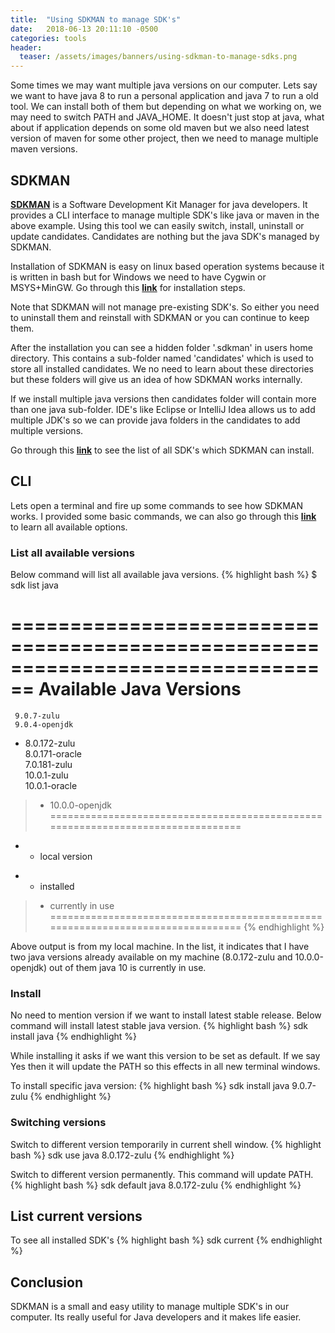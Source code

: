 ```yaml
---
title:  "Using SDKMAN to manage SDK's"
date:   2018-06-13 20:11:10 -0500
categories: tools
header:
  teaser: /assets/images/banners/using-sdkman-to-manage-sdks.png
---
```


Some times we may want multiple java versions on our computer. Lets say we want to have java 8 to run a personal application and java 7 to run a old tool. We can install both of them but depending on what we working on, we may need to switch PATH and JAVA_HOME. It doesn't just stop at java, what about if application depends on some old maven but we also need latest version of maven for some other project, then we need to manage multiple maven versions.

## SDKMAN

**[SDKMAN](https://sdkman.io/)** is a Software Development Kit Manager for java developers. It provides a CLI interface to manage multiple SDK's like java or maven in the above example. Using this tool we can easily switch, install, uninstall or update candidates. Candidates are nothing but the java SDK's managed by SDKMAN.

Installation of SDKMAN is easy on linux based operation systems because it is written in bash but for Windows we need to have Cygwin or MSYS+MinGW. Go through this **[link](https://sdkman.io/install)** for installation steps.

Note that SDKMAN will not manage pre-existing SDK's. So either you need to uninstall them and reinstall with SDKMAN or you can continue to keep them.

After the installation you can see a hidden folder '.sdkman' in users home directory. This contains a sub-folder named 'candidates' which is used to store all installed candidates. We no need to learn about these directories but these folders will give us an idea of how SDKMAN works internally. 

If we install multiple java versions then candidates folder will contain more than one java sub-folder. IDE's like Eclipse or IntelliJ Idea allows us to add multiple JDK's so we can provide java folders in the candidates to add multiple versions.

Go through this **[link](https://sdkman.io/sdks)** to see the list of all SDK's which SDKMAN can install.

## CLI

Lets open a terminal and fire up some commands to see how SDKMAN works. I provided some basic commands, we can also go through this **[link](https://sdkman.io/usage)** to learn all available options.

### List all available versions

Below command will list all available java versions.
{% highlight bash %}
$ sdk list java

================================================================================
Available Java Versions
================================================================================
     9.0.7-zulu                                                                 
     9.0.4-openjdk                                                              
   * 8.0.172-zulu                                                                
     8.0.171-oracle                                                              
     7.0.181-zulu                                                                
     10.0.1-zulu                                                                 
     10.0.1-oracle                                                               
 > * 10.0.0-openjdk                                                       
================================================================================
+ - local version
* - installed
> - currently in use
================================================================================
{% endhighlight %}

Above output is from my local machine. In the list, it indicates that I have two java versions already available on my machine (8.0.172-zulu and 10.0.0-openjdk) out of them java 10 is currently in use.

### Install

No need to mention version if we want to install latest stable release. Below command will install latest stable java version.
{% highlight bash %}
sdk install java
{% endhighlight %}

While installing it asks if we want this version to be set as default. If we say Yes then it will update the PATH so this effects in all new terminal windows.

To install specific java version:
{% highlight bash %}
sdk install java 9.0.7-zulu
{% endhighlight %}

### Switching versions

Switch to different version temporarily in current shell window.
{% highlight bash %}
sdk use java 8.0.172-zulu
{% endhighlight %}

Switch to different version permanently. This command will update PATH.
{% highlight bash %}
sdk default java 8.0.172-zulu
{% endhighlight %}

## List current versions

To see all installed SDK's
{% highlight bash %}
sdk current
{% endhighlight %}

## Conclusion

SDKMAN is a small and easy utility to manage multiple SDK's in our computer. Its really useful for Java developers and it makes life easier.